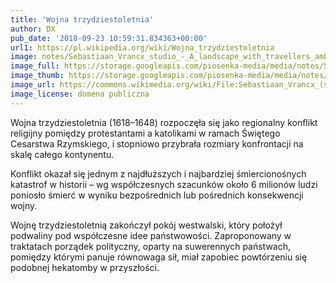 ```yaml
---
title: 'Wojna trzydziestoletnia'
author: DX
pub_date: '2018-09-23 10:59:31.834363+00:00'
url1: https://pl.wikipedia.org/wiki/Wojna_trzydziestoletnia
image: notes/Sebastiaan_Vrancx_studio_-_A_landscape_with_travellers_ambushed_outside_a_small_town.jpg
image_full: https://storage.googleapis.com/piosenka-media/media/notes/Sebastiaan_Vrancx_studio_-_A_landscape_with_travellers_ambushed_outside_a_small_town.jpg
image_thumb: https://storage.googleapis.com/piosenka-media/media/notes/Sebastiaan_Vrancx_studio_-_A_landscape_with_travellers_ambushed_outside_a_small_town.jpg.0x300_q85_upscale.jpg
image_url: https://commons.wikimedia.org/wiki/File:Sebastiaan_Vrancx_(studio)_-_A_landscape_with_travellers_ambushed_outside_a_small_town.jpg
image_license: domena publiczna
---
```


Wojna trzydziestoletnia \(1618–1648\) rozpoczęła się jako regionalny konflikt religijny pomiędzy protestantami a katolikami w ramach Świętego Cesarstwa Rzymskiego, i stopniowo przybrała rozmiary konfrontacji na skalę całego kontynentu.

Konflikt okazał się jednym z najdłuższych i najbardziej śmiercionośnych katastrof w historii – wg współczesnych szacunków około 6 milionów ludzi poniosło śmierć w wyniku bezpośrednich lub pośrednich konsekwencji wojny.

Wojnę trzydziestoletnią zakończył pokój westwalski, który położył podwaliny pod współczesne idee państwowości. Zaproponowany w traktatach porządek polityczny, oparty na suwerennych państwach, pomiędzy którymi panuje równowaga sił, miał zapobiec powtórzeniu się podobnej hekatomby w przyszłości.